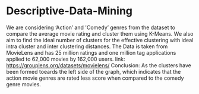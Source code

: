 # Descriptive-Data-Mining
We are considering ‘Action’ and 'Comedy’ genres from the dataset to compare the average movie rating and cluster them using K-Means. 
We also aim to find the ideal number of clusters for the effective clustering with ideal intra cluster and inter clustering distances.
The Data is taken from MovieLens and has 25 million ratings and one million tag applications applied to 62,000 movies by 162,000 users.
link: https://grouplens.org/datasets/movielens/
Conclusion: As the clusters have been formed toeards the left side of the graph, which indicates that the action movie genres are rated less score when compared to the comedy genre movies.
